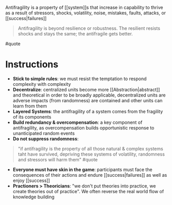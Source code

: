 Antifragility is a property of [[system]]s that increase in capability to thrive as a result of stressors, shocks, volatility, noise, mistakes, faults, attacks, or [[success|failures]]

> Antifragility is beyond resilience or robustness. The resilient resists shocks and stays the same; the antifragile gets better.

#quote

# Instructions

- **Stick to simple rules**: we must resist the temptation to respond complexity with complexity
- **Decentralize**: centralized units become more [[Abstraction|abstract]] and theoretical in order to be broadly applicable, decentralized units are adverse impacts (from randomness) are contained and other units can learn from them
- **Layered Systems**: the antifragility of a system comes from the fragility of its components
- **Build redundancy & overcompensation**: a key component of antifragility, as overcompensation builds opportunistic response to unanticipated random events
- **Do not suppress randomness**:

> "if antifragility is the property of all those natural & complex systems taht have survived, depriving these systems of volatility, randomness and stressors will harm them" #quote

- **Everyone must have skin in the game**: participants must face the consequences of their actions and endure [[success|failures]] as well as enjoy [[success]]
- **Practioners > Theoricians**: "we don't put theories into practice, we create theories out of practice". We often reverse the real world flow of knowledge building
